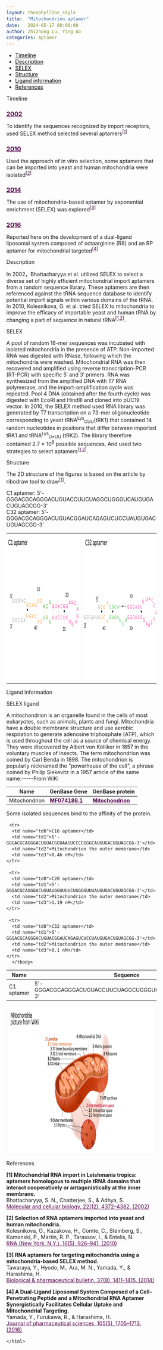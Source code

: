 ```yaml
---
layout: theophylline_style
title:  "Mitochondrion aptamer"
date:   2024-05-17 00:00:00
author: Zhizhong Lu, Ying Ao
categories: Aptamer
---
```





<div class="side-nav">
<ul>
    <div class="side-nav-item"><li><a href="#timeline" style="color: #000000;">Timeline</a></li></div>
    <div class="side-nav-item"><li><a href="#description" style="color: #000000;">Description</a></li></div>
    <div class="side-nav-item"><li><a href="#SELEX" style="color: #000000;">SELEX</a></li></div>
    <div class="side-nav-item"><li><a href="#Structure" style="color: #000000;">Structure</a></li></div>
    <div class="side-nav-item"><li><a href="#ligand-recognition" style="color: #000000;">Ligand information</a></li></div>
    <div class="side-nav-item"><li><a href="#references" style="color: #000000;">References</a></li></div>
    </ul>
</div>



<p class="header_box" id="timeline">Timeline</p>
<div class="timeline">
  <div class="entry">
  <div class="title">
    <h3><a href="https://pubmed.ncbi.nlm.nih.gov/12024047/" target="_blank" style="color:#520049">2002</a></h3>
  </div>
  <div class="body">
    <p>To identify the sequences recognized by import receptors, used SELEX method selected  several aptamers<sup>[<a href="#ref1" style="color:#520049">1</a>]</sup></p>
  </div>
 </div>
            
 <div class="entry">
  <div class="title">
    <h3><a href="https://pubmed.ncbi.nlm.nih.gov/20348443/" target="_blank" style="color:#520049">2010</a></h3>
  </div>
  <div class="body">
    <p>Used the approach of in vitro selection, some aptamers that can be imported into yeast and human mitochondria were isolated<sup>[<a href="#ref2" style="color:#520049">2</a>]</sup></p>
  </div>
 </div>
            
 <div class="entry">
  <div class="title">
    <h3><a href="https://pubmed.ncbi.nlm.nih.gov/25087963/" target="_blank" style="color:#520049">2014</a></h3>
  </div>
  <div class="body">
    <p>The use of mitochondria-based  aptamer by exponential enrichment (SELEX) was explored<sup>[<a href="#ref3" style="color:#520049">3</a>]</sup></p>
  </div>
 </div>
            
 <div class="entry">
  <div class="title">
    <h3><a href="https://pubmed.ncbi.nlm.nih.gov/27056631/" target="_blank" style="color:#520049">2016</a></h3>
  </div>
  <div class="body">
    <p>Reported here on the development of a dual-ligand liposomal system composed of octaarginine (R8) and an RP aptamer for mitochondrial targeted<sup>[<a href="#ref4" style="color:#520049">4</a>]</sup></p>
  </div>
 </div>
</div>



<p class="header_box" id="description">Description</p>
<font>In 2002，Bhattacharyya et al. utilized SELEX to select a diverse set of highly efficient mitochondrial import aptamers from a random sequence library. These aptamers are then referenced against the tRNA sequence database to identify potential import signals within various domains of the tRNA. In 2010, Kolesnikova, O. et al. tried SELEX to mitochondria to improve the efficacy of importable yeast and human tRNA by changing a part of sequence in natural tRNA<sup>[<a href="#ref1" style="color:#520049">1</a>,<a href="#ref2" style="color:#520049">2</a>]</sup>.<br></font>


<p class="header_box" id="SELEX">SELEX</p>
<p>A pool of random 16-mer sequences was incubated with isolated mitochondria in the presence of ATP. Non-imported RNA was digested with RNase, following which the mitochondria were washed. Mitochondrial RNA was then recovered and amplified using reverse transcription-PCR (RT-PCR) with specific 5′ and 3′ primers. RNA was synthesized from the amplified DNA with T7 RNA polymerase, and the import-amplification cycle was repeated. Pool 4 DNA (obtained after the fourth cycle) was digested with EcoRI and HindIII and cloned into pUC19 vector. In 2010, the SELEX method used RNA library was generated by T7 transcription on a 73-mer oligonucleotide corresponding to yeast tRNA<sup>Lys</sup><sub>CUU</sub>(tRK1) that contained 14 random nucleotides in positions that differ between imported tRK1 and tRNA<sup>Lys</sup><sub>U*UU</sub> (tRK2). The library therefore contained 2.7 × 10<sup>8</sup> possible sequences. And used two strategies to select aptamers<sup>[<a href="#ref1" style="color:#520049">1</a>,<a href="#ref2" style="color:#520049">2</a>]</sup>.
<br>


<p class="header_box" id="Structure">Structure</p>
<font>The 2D structure of the figures is based on the article by ribodraw tool to draw<sup>[<a href="#ref1" style="color:#520049">1</a>]</sup>.<br></font>
<p>C1 aptamer: 5'-GGGACGCAGGGACUGUACCUUCUAGGCUGGGUCAUGUGACUGUAGCGG-3'<br>C32 aptamer: 5'-GGGACGCAGGGACUGUACGGAUCAGAGUCUCCUAUGUGACUGUAGCGG-3'</p>
<table class="table table-bordered" style="table-layout:fixed;width:auto;margin-left:auto;margin-right:auto;"><tr>
  <td style="text-align:center;padding-bottom: 0px;padding-left: 0px;padding-top: 0px;padding-right: 0px">
  <img src="/images/2D/mitoch_aptamer_2D1.svg" alt="drawing" style="width:500px;height:400px;margin-top: 0px;margin-bottom: 0px;" >
  </td>
  <td style="text-align:center;padding-bottom: 0px;padding-right: 0px;padding-top: 0px;padding-right: 0px">
  <img src="/images/2D/mitoch_aptamer_2D2.svg" alt="drawing" style="width:500px;height:400px;margin-top: 0px;margin-bottom: 0px;" >
  </td>
  </tr>
  </table>



<font ><p class="header_box" id="ligand-recognition">Ligand information</p>  

<p class="blowheader_box">SELEX ligand</p>
<p>A mitochondrion is an organelle found in the cells of most eukaryotes, such as animals, plants and fungi. Mitochondria have a double membrane structure and use aerobic respiration to generate adenosine triphosphate (ATP), which is used throughout the cell as a source of chemical energy. They were discovered by Albert von Kölliker in 1857 in the voluntary muscles of insects. The term mitochondrion was coined by Carl Benda in 1898. The mitochondrion is popularly nicknamed the "powerhouse of the cell", a phrase coined by Philip Siekevitz in a 1957 article of the same name.-----From WiKi</p>
<table class="table table-bordered" style="table-layout:fixed;width:auto;margin-left:auto;margin-right:auto;" >
  <thead>
      <tr>
        <th onclick="sortTable(0)">Name</th>
        <th onclick="sortTable(1)">GenBase Gene</th>
        <th onclick="sortTable(2)">GenBase protein</th>
      </tr>
  </thead>
    <tbody>
      <tr>
        <td name="td0">Mitochondrion</td>
        <td name="td1"><a href="https://ngdc.cncb.ac.cn/genbase/search/gb/MF074188.1" target="_blank" style="color:#520049"><b>MF074188.1</b></a></td>
        <td name="td2"><a href="https://ngdc.cncb.ac.cn/genbase/search/index?accession=Mitochondrion&dataType=Protein&dataSource=" target="_blank" style="color:#520049"><b>Mitochondrion</b></a></td>
      </tr>
	  </tbody>
  </table>

  <p>Some isolated sequences bind to the affinity of the protein.</p>
<table class="table table-bordered" style="table-layout:fixed;width:auto;margin-left:auto;margin-right:auto;" >
  <thead>
      <tr>
        <th onclick="sortTable(0)">Name</th>
        <th onclick="sortTable(1)">Sequence</th>
        <th onclick="sortTable(2)">Ligand</th>
        <th onclick="sortTable(3)">Affinity</th>
      </tr>
  </thead>
    <tbody>
      <tr>
      <td name="td0">C1 aptamer</td>
      <td name="td1">5'-GGGACGCAGGGACUGUACCUUCUAGGCUGGGUCAUGUGACUGUAGCGG-3'</td>
      <td name="td2">Mitochondrion the outer membrane</td>
      <td name="td3">1.0 nM</td>
    </tr>
            
     <tr>
      <td name="td0">C16 aptamer</td>
      <td name="td1">5'-GGGACGCAGGGACUGUACGGUAAGUCCCCGGGCAUGUGACUGUAGCGG-3'</td>
      <td name="td2">Mitochondrion the outer membrane</td>
      <td name="td3">0.46 nM</td>
    </tr>
            
     <tr>
      <td name="td0">C20 aptamer</td>
      <td name="td1">5'-GGGACGCAGGGACUGUAUGGUUUUCUGGGGUUUAUGUGACUGUAGCGG-3'</td>
      <td name="td2">Mitochondrion the outer membrane</td>
      <td name="td3">1.19 nM</td>
    </tr>
            
     <tr>
      <td name="td0">C32 aptamer</td>
      <td name="td1">5'-GGGACGCAGGGACUGUACGGAUCAGAGUCUCCUAUGUGACUGUAGCGG-3'</td>
      <td name="td2">Mitochondrion the outer membrane</td>
      <td name="td3">0.1 nM</td>
    </tr>
	  </tbody>
  </table>
<div style="display: flex; justify-content: center;"></div>
<img src="/images/SELEX_ligand/mitoch_SELEX_ligand.svg" alt="drawing" style="width:1000px;height:400px;border:solid 1px #efefef;display:block;margin:0 auto;border-radius:0;" class="img-responsive">
<div style="display: flex; justify-content: center;"></div>


                 
<p class="header_box" id="references">References</p>
                
<a id="ref1"></a><font><strong>[1] Mitochondrial RNA import in Leishmania tropica: aptamers homologous to multiple tRNA domains that interact cooperatively or antagonistically at the inner membrane.</strong></font><br />
Bhattacharyya, S. N., Chatterjee, S., & Adhya, S.<br />
<a href="https://pubmed.ncbi.nlm.nih.gov/12024047/" target="_blank" style="color:#520049">Molecular and cellular biology, 22(12), 4372–4382. (2002)</a>
<br/>
            
<a id="ref2"></a><font><strong>[2] Selection of RNA aptamers imported into yeast and human mitochondria.</strong></font><br />
Kolesnikova, O., Kazakova, H., Comte, C., Steinberg, S., Kamenski, P., Martin, R. P., Tarassov, I., & Entelis, N.<br />
<a href="https://pubmed.ncbi.nlm.nih.gov/20348443/" target="_blank" style="color:#520049">RNA (New York, N.Y.), 16(5), 926–941. (2010)</a>
<br/>
            
<a id="ref3"></a><font><strong>[3] RNA aptamers for targeting mitochondria using a mitochondria-based SELEX method.</strong></font><br />
Tawaraya, Y., Hyodo, M., Ara, M. N., Yamada, Y., & Harashima, H.<br />
<a href="https://pubmed.ncbi.nlm.nih.gov/25087963/" target="_blank" style="color:#520049">Biological & pharmaceutical bulletin, 37(8), 1411–1415. (2014)</a>
<br/>
            
<a id="ref4"></a><font><strong>[4] A Dual-Ligand Liposomal System Composed of a Cell-Penetrating Peptide and a Mitochondrial RNA Aptamer Synergistically Facilitates Cellular Uptake and Mitochondrial Targeting.</strong></font><br />
Yamada, Y., Furukawa, R., & Harashima, H.<br />
<a href="https://pubmed.ncbi.nlm.nih.gov/27056631/" target="_blank" style="color:#520049">Journal of pharmaceutical sciences, 105(5), 1705–1713. (2016)</a>
<br/>



<html lang="en">
    <head>
      <meta charset="utf-8" />
      <meta name="viewport" content="width=device-width, user-scalable=no, minimum-scale=1.0, maximum-scale=1.0">
      <meta http-equiv="X-UA-Compatible" content="IE=edge">
      <!-- Molstar CSS & JS -->
      <link rel="stylesheet" type="text/css" href="https://www.ebi.ac.uk/pdbe/pdb-component-library/css/pdbe-molstar-1.2.1.css">
      <script src="/js/mol/ro_pdbe-molstar-plugin-1.2.1.js"></script>
        <style>
          * {
              margin: 0;
              padding: 0;
              box-sizing: border-box;
          }
          .msp-plugin ::-webkit-scrollbar-thumb {
              background-color: #474748  !important;
          }
          .msp-plugin .msp-layout-standard {
              border: 1px solid #efefef;
          }
          .viewerSection1 {
            padding-top: 0px;
          }
          .controlsSection1 {
            width: 300px;
              display: flex;
              float:left;
              padding: 0px 0 0 0;
              height:25px;
            }
            .controlBox1 {
              border: 0px solid lightgray;
              padding: 0px;
              margin-bottom: 0px;
            }
          #myViewer1{
            float:left;
            width:500px;
            height: 500px;
            position:relative;
          }
        </style>
    </head>
    <script>
      var viewerInstance1 = new PDBeMolstarPlugin();
      var options1 = {
        customData:{
        format: 'pdb'},
        expanded: false,
        hideControls: true,
        bgColor: {r:255, g:255, b:255},
        }
      var viewerContainer1 = document.getElementById('myViewer1');
      viewerInstance1.render(viewerContainer1, options1);
  window.addEventListener('load', function() {
    var colorSelectionButton1 = document.querySelector('.controlsSection1 button');
    colorSelectionButton1.click();
  });
    </script>

<script>
    window.addEventListener('DOMContentLoaded', function() {
      var td = document.getElementsByName('td4')[0];
      var maxLength = 100; // 设置最大长度
      var originalText = td.innerHTML;
      var displayedText = originalText.substring(0, maxLength);
      
      if (originalText.length > maxLength) {
        displayedText += '<span class="ellipsis-btn">......</span>'; // 在超出长度时添加省略号按钮
        displayedText += '<span class="hidden-content">' + originalText.substring(maxLength) + '</span>'; // 隐藏的内容
        td.innerHTML = displayedText;
        
        // 获取省略号按钮元素和隐藏的内容元素
        var ellipsisBtn = td.querySelector('.ellipsis-btn');
        var hiddenContent = td.querySelector('.hidden-content');
        
        // 添加点击事件监听器
        ellipsisBtn.addEventListener('click', function() {
          if (hiddenContent.style.display === 'none') {
            hiddenContent.style.display = 'inline'; // 展开内容
            ellipsisBtn.innerHTML = '...'; // 更新按钮文字为“...”
            td.appendChild(ellipsisBtn); // 将按钮移到内容后面
          } else {
            hiddenContent.style.display = 'none'; // 收起内容
            ellipsisBtn.innerHTML = '......'; // 更新按钮文字为省略号
            td.appendChild(ellipsisBtn); // 将按钮移到内容后面
          }
        });
      }
    });
  </script>


    </html>
